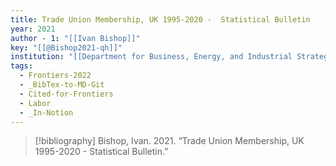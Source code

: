 ```yaml
---
title: Trade Union Membership, UK 1995-2020 -  Statistical Bulletin
year: 2021
author - 1: "[[Ivan Bishop]]"
key: "[[@Bishop2021-qh]]"
institution: "[[Department for Business, Energy, and Industrial Strategy]]"
tags:
  - Frontiers-2022
  - _BibTex-to-MD-Git
  - Cited-for-Frontiers
  - Labor
  - _In-Notion
---
```


> [!bibliography]
> Bishop, Ivan. 2021. “Trade Union Membership, UK 1995-2020 -  Statistical Bulletin.”